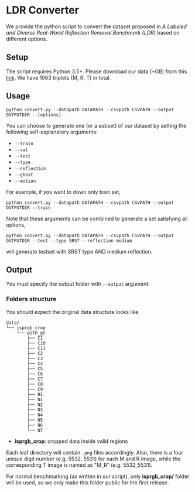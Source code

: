 # LDR Converter
We provide the python script to convert the dataset proposed in _A Labeled and Diverse Real-World Reflection Removal Benchmark (LDR)_ based on different options.

## Setup
The script requires Python 3.5+.
Please download our data (~GB) from this [link](). We have 1063 triplets (M, R, T) in total.

## Usage
```
python convert.py --datapath DATAPATH --csvpath CSVPATH --output OUTPUTDIR --[options]
```

You can choose to generate one (or a subset) of our dataset by setting the following self-explanatory arguments:

- ```--train```
- ```--val```
- ```--test```
- ```--type```
- ```--reflection```
- ```--ghost```
- ```--motion```

For example, if you want to down only train set,
```
python convert.py --datapath DATAPATH --csvpath CSVPATH --output OUTPUTDIR --train
```

Note that these arguments can be combined to generate a set satisfying all options,

```
python convert.py --datapath DATAPATH --csvpath CSVPATH --output OUTPUTDIR --test --type SRST --reflection medium
```

will generate testset with SRST type AND medium reflection.

## Output
You must specify the output folder with ```--output``` argument.

### Folders structure
You should expect the original data structure looks like
```
data/
└── isprgb_crop
    └── with_gt
        ├── C1
        ├── C10
        ├── C11
        ├── C2
        ├── C3
        ├── C4
        ├── C5
        ├── C6
        ├── C7
        ├── C8
        ├── C9
        ├── H1
        ├── N1
        ├── N2
        ├── N3
        ├── N4
        ├── N5
        ├── N6
        └── N7
```
- **isprgb_crop**: cropped data inside valid regions

Each leaf directory will contain ```.png``` files accordingly. Also, there is a four unique digit number (e.g. 5532, 5531) for each M and R image, while the corresponding T image is named as "M_R" (e.g. 5532_5531).

For normal benchmarking (as written in our script), only **isprgb_crop/** folder will be used, so we only make this folder public for the first release. 
<!-- However, you are also welcome to play with the original data. But please ensure that only valid region bounded by mask are valid for _T = M-R_. -->
